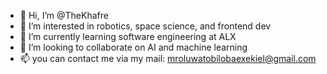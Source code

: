 - 👋 Hi, I’m @TheKhafre
- 👀 I’m interested in robotics, space science, and frontend dev
- 🌱 I’m currently learning software engineering at ALX
- 💞️ I’m looking to collaborate on AI and machine learning
- 📫 you can contact me via my mail: mroluwatobilobaexekiel@gmail.com

<!---
TheKhafre/TheKhafre is a ✨ special ✨ repository because its `README.md` (this file) appears on your GitHub profile.
You can click the Preview link to take a look at your changes.
--->
